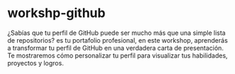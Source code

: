 # workshp-github
¿Sabías que tu perfil de GitHub puede ser mucho más que una simple lista de repositorios? es tu portafolio profesional, en este workshop, aprenderás a transformar tu perfil de GitHub en una verdadera carta de presentación. Te mostraremos cómo personalizar tu perfil para visualizar tus habilidades, proyectos y logros.
